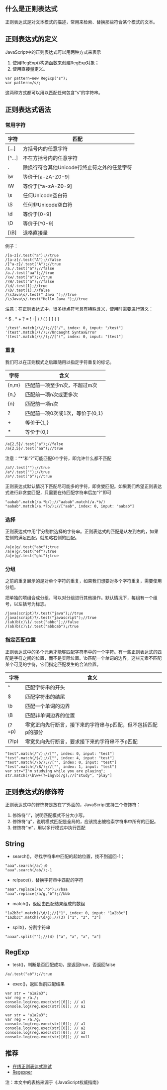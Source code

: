 ## 什么是正则表达式
正则表达式是对文本模式的描述，常用来检索、替换那些符合某个模式的文本。

## 正则表达式的定义
JavaScript中的正则表达式可以用两种方式来表示
1. 使用RegExp()构造函数来创建RegExp对象；
2. 使用直接量定义。

```
var pattern=new RegExp("s");
var pattern=/s/;
```
这两种方式都可以用以匹配任何包含“s”的字符串。

## 正则表达式语法

### 常用字符
字符 | 匹配
---|---
[...] | 方括号内的任意字符
[^...] | 不在方括号内的任意字符
. | 除换行符合其他Unicode行终止符之外的任意字符
\w | 等价于[a-zA-Z0-9]
\W | 等价于[^a-zA-Z0-9]
\s | 任何Unicode空白符
\S | 任何非Unicode空白符
\d | 等价于[0-9]
\D | 等价于[^0-9]
[\B] | 退格直接量

例子：

```
/[a-z]/.test("a");//true
/[a-z]/.test("A");//false
/[^a-z]/.test("A");//true
/a./.test("a");//false
/a./.test("aa");//true
/\w/.test("a");//true
/\W/.test("a");//false
/\d/.test(1);//true
/\D/.test(1);//false
/\sJava\s/.test(" Java ");//true
/\sJava\s/.test("Hello Java ");//true
```
注意：在正则表达式中，很多标点符号具有特殊含义，使用时需要进行转义：

^ $ . * + ? = ! : | \ / ( ) [ ] { }

```
'/test'.match(/\//);//["/", index: 0, input: "/test"]
'(test'.match(/(/);//Uncaught SyntaxError
'(test'.match(/\(/);//["(", index: 0, input: "(test"]
```

### 重复

我们可以在正则模式之后跟随用以指定字符重复的标记。


字符 | 含义
---|---
{n,m} | 匹配前一项至少n次，不超过m次
{n,} | 匹配前一项n次或更多次
{n} | 匹配前一项n次
? | 匹配前一项0次或1次，等价于{0,1}
+ | 等价于{1,}
* | 等价于{0,}

```
/a{2,5}/.test("a");//false
/a{2,5}/.test("aa");//true
```
注意：“*”和“?”可能匹配0个字符，即允许什么都不匹配

```
/a?/.test("");//true
/a*/.test("");//true
/a*/.test("b");//true
```

正则表达式默认情况下匹配尽可能多的字符，即贪婪匹配。如果我们希望正则表达式进行非贪婪匹配，只需要在待匹配字符串后加“?”即可


```
"aabab".match(/a.*b/);//"aabab".match(/a.*b/)
"aabab".match(/a.*?b/);//["aab", index: 0, input: "aabab"]
```


### 选择
正则表达式中用“|”分割供选择的字符串。正则表达式的匹配是从左到右的，如果左侧的满足匹配，就忽略右侧的匹配。
```
/a|e|g/.test("abc");true
/a|e|g/.test("ef");true
/a|e|g/.test("ghi");true
```
### 分组

之前的重复展示的是对单个字符的重复，如果我们想要对多个字符重复，需要使用分组。

把单独的项组合成分组，可以对分组进行其他操作。默认情况下，每组有一个组号，以左括号为标志。
```
/java(script)?/.test("java");//true
/java(script)?/.test("javascript");//true
/(ab)b(c)\1/.test("abbc");//false
/(ab)b(c)\1/.test("abbcab");/true
```


### 指定匹配位置
正则表达式中的多个元素才能够匹配字符串中的一个字符。有一些正则表达式的匹配是字符之间的位置，而不是实际位置。\b匹配一个单词的边界，这些元素不匹配某个可见的字符，它们指定匹配发生的合法位置。


字符 | 含义
---|---
^ | 匹配字符串的开头
$ | 匹配字符串的结尾
\b | 匹配一个单词的边界
\B | 匹配非单词边界的位置
(?=p) | 零宽正向先行断言，接下来的字符串与p匹配，但不包括匹配p的部分
(?!p) | 零宽负向先行断言，要求接下来的字符串不予p匹配


```
"test".match(/^/);//["", index: 0, input: "test"]
"test".match(/$/);//["", index: 4, input: "test"]
"test".match(/\b/);//["", index: 0, input: "test"]
"test".match(/\B/);//["", index: 1, input: "test"]
var str="I'm studying while you are playing";
str.match(/\b\w+(?=ing\b)/g);//["study", "play"]
```



## 正则表达式的修饰符
正则表达式中的修饰符是放在“/”外面的，JavaScript支持三个修饰符：
1. 修饰符“i”，说明匹配模式不分大小写。
2. 修饰符“g”，说明模式匹配是全局的，应该找出被检索字符串中所有的匹配。
3. 修饰符“m”，用以多行模式中执行匹配

## String
 - search()，寻找字符串中匹配的起始位置，找不到返回-1；

```
"aaa".search(/a/);0
"aaa".search(/ab/);-1
```
 - relpace()，替换字符串中匹配的字符

```
"aaa".replace(/a/,"b");//baa
"aaa".replace(/a/g,"b");//bbb
```
 - match()，返回由匹配结果组成的数组

```
"1a2b3c".match(/\d/);//["1", index: 0, input: "1a2b3c"]
"1a2b3c".match(/\d/g);//(3) ["1", "2", "3"]
```
 - split()，分割字符串

```
"aaaa".split("");//(4) ["a", "a", "a", "a"]
```

## RegExp
 - test()，判断是否匹配成功，是返回true，否返回false

```
/a/.test("ab");//true
```
 - exec()，返回当前匹配结果

```
var str = "a1a2a3";
var reg = /a./;
console.log(reg.exec(str)[0]); // a1
console.log(reg.exec(str)[0]); // a1

var str = "a1a2a3";
var reg = /a./g;
console.log(reg.exec(str)[0]); // a1
console.log(reg.exec(str)[0]); // a2
console.log(reg.exec(str)[0]); // a3
console.log(reg.exec(str)[0]); // null
```


## 推荐
 - [在线正则表达式测试](http://tool.oschina.net/regex/)
 - [Regexper](https://regexper.com)

注：本文中的表格来源于《JavaScript权威指南》
